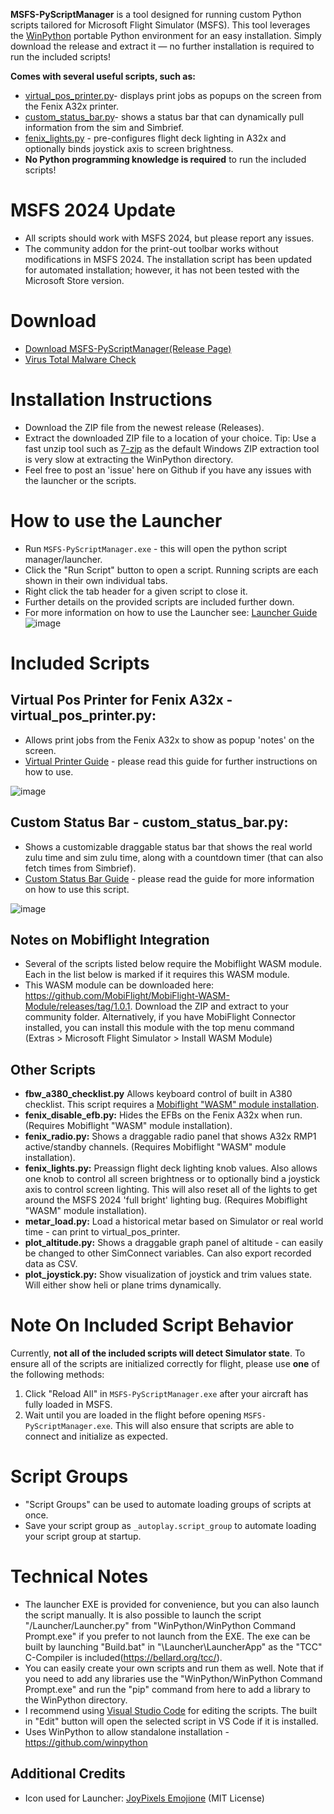 **MSFS-PyScriptManager** is a tool designed for running custom Python scripts tailored for Microsoft Flight Simulator (MSFS). This tool leverages the [WinPython](https://github.com/winpython) portable Python environment for an easy installation.  Simply download the release and extract it — no further installation is required to run the included scripts!

**Comes with several useful scripts, such as:**
- [virtual_pos_printer.py](#virtual-pos-printer-for-fenix-a32x---virtual_pos_printerpy)- displays print jobs as popups on the screen from the Fenix A32x printer.
- [custom_status_bar.py](#custom-status-bar---custom_status_barpy)- shows a status bar that can dynamically pull information from the sim and Simbrief.
- [fenix_lights.py](#other-scripts) - pre-configures flight deck lighting in A32x and optionally binds joystick axis to screen brightness.
- **No Python programming knowledge is required** to run the included scripts!

# MSFS 2024 Update
 - All scripts should work with MSFS 2024, but please report any issues.
 - The community addon for the print-out toolbar works without modifications in MSFS 2024. The installation script has been updated for automated installation; however, it has not been tested with the Microsoft Store version.

# Download
- [Download MSFS-PyScriptManager(Release Page)](https://github.com/cgtrout/MSFS-PyScriptManager/releases/)
- [Virus Total Malware Check](https://www.virustotal.com/gui/url/9f2aab0754a63dc92903b3c99db9cf5dde639241368af9c33f51053997d20333?nocache=1)

# Installation Instructions
- Download the ZIP file from the newest release (Releases).
- Extract the downloaded ZIP file to a location of your choice. Tip: Use a fast unzip tool such as [7-zip](https://www.7-zip.org/download.html) as the default Windows ZIP extraction tool is very slow at extracting the WinPython directory.
- Feel free to post an 'issue' here on Github if you have any issues with the launcher or the scripts.

# How to use the Launcher
- Run `MSFS-PyScriptManager.exe` - this will open the python script manager/launcher.
- Click the "Run Script" button to open a script. Running scripts are each shown in their own individual tabs.
- Right click the tab header for a given script to close it.
- Further details on the provided scripts are included further down.
- For more information on how to use the Launcher see: [Launcher Guide](Docs/Launcher_guide.md)
![image](https://github.com/user-attachments/assets/b8e12084-afad-4cd8-9b4c-2ea9cbb59ff1)

# Included Scripts
## **Virtual Pos Printer for Fenix A32x - virtual_pos_printer.py:**
   - Allows print jobs from the Fenix A32x to show as popup 'notes' on the screen.
   - [Virtual Printer Guide](Docs/virtual_pos_printer.md) - please read this guide for further instructions on how to use.

   ![image](https://github.com/user-attachments/assets/5b0aac05-f1da-417e-a97b-be8261a4f1ba)

## Custom Status Bar - custom_status_bar.py:
  - Shows a customizable draggable status bar that shows the real world zulu time and sim zulu time, along with a countdown timer (that can also fetch times from Simbrief).
  - [Custom Status Bar Guide](Docs/custom_status_bar.md) - please read the guide for more information on how to use this script.

   ![image](https://github.com/user-attachments/assets/05786688-b542-4050-95eb-1e85bf8d673d)

## Notes on Mobiflight Integration
- Several of the scripts listed below require the Mobiflight WASM module.  Each in the list below is marked if it requires this WASM module.
- This WASM module can be downloaded here: https://github.com/MobiFlight/MobiFlight-WASM-Module/releases/tag/1.0.1.  Download the ZIP and extract to your community folder.  Alternatively, if you have MobiFlight Connector installed, you can install this module with the top menu command (Extras > Microsoft Flight Simulator > Install WASM Module)

## Other Scripts
- **fbw_a380_checklist.py** Allows keyboard control of built in A380 checklist.  This script requires a [Mobiflight "WASM" module installation](https://github.com/MobiFlight/MobiFlight-Connector/wiki/Verifying-the-WASM-module-installation-and-locating-the-MSFS2020-community-folder).
- **fenix_disable_efb.py:** Hides the EFBs on the Fenix A32x when run. (Requires Mobiflight "WASM" module installation).
- **fenix_radio.py:** Shows a draggable radio panel that shows A32x RMP1 active/standby channels. (Requires Mobiflight "WASM" module installation).
- **fenix_lights.py:** Preassign flight deck lighting knob values.  Also allows one knob to control all screen brightness or to optionally bind a joystick axis to control screen lighting. This will also reset all of the lights to get around the MSFS 2024 'full bright' lighting bug.  (Requires Mobiflight "WASM" module installation).
- **metar_load.py:** Load a historical metar based on Simulator or real world time - can print to virtual_pos_printer.
- **plot_altitude.py:** Shows a draggable graph panel of altitude - can easily be changed to other SimConnect variables.  Can also export recorded data as CSV.
- **plot_joystick.py:** Show visualization of joystick and trim values state. Will either show heli or plane trims dynamically.

# Note On Included Script Behavior
Currently, **not all of the included scripts will detect Simulator state**.  To ensure all of the scripts are initialized correctly for flight, please use **one** of the following methods:
1. Click "Reload All" in `MSFS-PyScriptManager.exe` after your aircraft has fully loaded in MSFS.
2. Wait until you are loaded in the flight before opening `MSFS-PyScriptManager.exe`.  This will also ensure that scripts are able to connect and initialize as expected.

# Script Groups
- "Script Groups" can be used to automate loading groups of scripts at once.
- Save your script group as `_autoplay.script_group` to automate loading your script group at startup.

# Technical Notes
- The launcher EXE is provided for convenience, but you can also launch the script manually.  It is also possible to launch the script "/Launcher/Launcher.py" from "WinPython/WinPython Command Prompt.exe" if you prefer to not launch from the EXE.  The exe can be built by launching "Build.bat" in "\Launcher\LauncherApp" as the "TCC" C-Compiler is included(https://bellard.org/tcc/).
- You can easily create your own scripts and run them as well.  Note that if you need to add any libraries use the "WinPython/WinPython Command Prompt.exe" and run the "pip" command from here to add a library to the WinPython directory.
- I recommend using [Visual Studio Code](https://code.visualstudio.com/download) for editing the scripts.  The built in "Edit" button will open the selected script in VS Code if it is installed.
- Uses WinPython to allow standalone installation - https://github.com/winpython

## Additional Credits
- Icon used for Launcher: [JoyPixels Emojione](https://github.com/joypixels/emojione) (MIT License)

